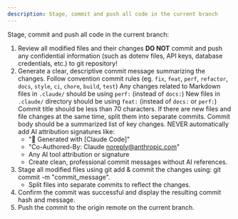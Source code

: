 ```yaml
---
description: Stage, commit and push all code in the current branch
---
```


Stage, commit and push all code in the current branch:

1. Review all modified files and their changes
    **DO NOT** commit and push any confidential information (such as dotenv files, API keys, database credentials, etc.) to git repository!
2. Generate a clear, descriptive commit message summarizing the changes.
    Follow convention commit rules (eg. `fix`, `feat`, `perf`, `refactor`, `docs`, `style`, `ci`, `chore`, `build`, `test`)
    Any changes related to Markdown files in `.claude/` should be using `perf:` (instead of `docs:`)
    New files in `.claude/` directory should be using `feat:` (instead of `docs:` or `perf:`)
    Commit title should be less than 70 characters.
    If there are new files and file changes at the same time, split them into separate commits.
    Commit body should be a summarized list of key changes.
    NEVER automatically add AI attribution signatures like:
    - "🤖 Generated with [Claude Code]"
    - "Co-Authored-By: Claude noreply@anthropic.com"
    - Any AI tool attribution or signature
    - Create clean, professional commit messages without AI references. 
3. Stage all modified files using git add & commit the changes using: git commit -m "commit_message".
    - Split files into separate commits to reflect the changes.
5. Confirm the commit was successful and display the resulting commit hash and message.
6. Push the commit to the origin remote on the current branch.